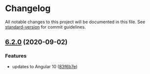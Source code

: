 # Changelog

All notable changes to this project will be documented in this file. See [standard-version](https://github.com/conventional-changelog/standard-version) for commit guidelines.

## [6.2.0](https://github.com/Enngage/ngx-paypal/compare/v0.0.1...v6.2.0) (2020-09-02)


### Features

* updates to Angular 10 ([83f6b7e](https://github.com/Enngage/ngx-paypal/commit/83f6b7e1b39f1702663923e91e08d3f775ac0541))
